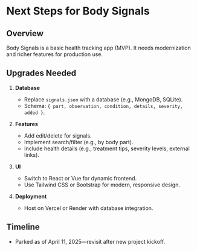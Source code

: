 # Next Steps for Body Signals

## Overview
Body Signals is a basic health tracking app (MVP). It needs modernization and richer features for production use.

## Upgrades Needed
1. **Database**
   - Replace `signals.json` with a database (e.g., MongoDB, SQLite).
   - Schema: `{ part, observation, condition, details, severity, added }`.

2. **Features**
   - Add edit/delete for signals.
   - Implement search/filter (e.g., by body part).
   - Include health details (e.g., treatment tips, severity levels, external links).

3. **UI**
   - Switch to React or Vue for dynamic frontend.
   - Use Tailwind CSS or Bootstrap for modern, responsive design.

4. **Deployment**
   - Host on Vercel or Render with database integration.

## Timeline
- Parked as of April 11, 2025—revisit after new project kickoff.
